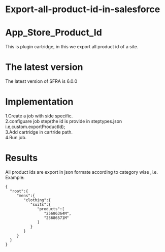 # Export-all-product-id-in-salesforce

# App_Store_Product_Id
  This is plugin cartridge, in this we export all  product id of a site.

# The latest version

The latest version of SFRA is 6.0.0

# Implementation
  
1.Create a job with side specific. \
2.configuare job step(the id is provide in steptypes.json i.e,custom.exportProductId); \
3.Add cartridge in cartride path. \
4.Run job.

# Results
 All product ids are export in json formate according to category wise ,i.e.
 Example:
 ```
 {
   "root":{
      "mens":{
         "clothing":{
            "suits":{
               "products":[
                  "25686364M",
                  "25686571M"
               ]
            }
         }
      }
   }
}
 ```
